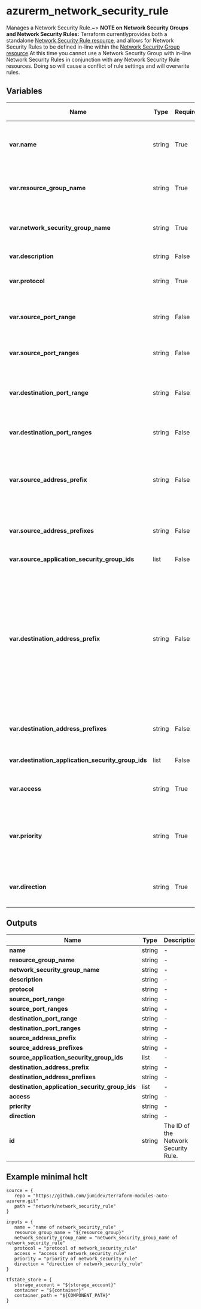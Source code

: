 # azurerm_network_security_rule

Manages a Network Security Rule.~> **NOTE on Network Security Groups and Network Security Rules:** Terraform currentlyprovides both a standalone [Network Security Rule resource](network_security_rule.html), and allows for Network Security Rules to be defined in-line within the [Network Security Group resource](network_security_group.html).At this time you cannot use a Network Security Group with in-line Network Security Rules in conjunction with any Network Security Rule resources. Doing so will cause a conflict of rule settings and will overwrite rules.

## Variables

| Name | Type | Required? |  possible values |  Description |
| ---- | ---- | --------- |  ----------- | ----------- |
| **var.name** | string | True | -  |  The name of the security rule. This needs to be unique across all Rules in the Network Security Group. Changing this forces a new resource to be created. | 
| **var.resource_group_name** | string | True | -  |  The name of the resource group in which to create the Network Security Rule. Changing this forces a new resource to be created. | 
| **var.network_security_group_name** | string | True | -  |  The name of the Network Security Group that we want to attach the rule to. Changing this forces a new resource to be created. | 
| **var.description** | string | False | -  |  A description for this rule. Restricted to 140 characters. | 
| **var.protocol** | string | True | `Tcp`, `Udp`, `Icmp`, `Esp`, `Ah`, `*`  |  Network protocol this rule applies to. Possible values include `Tcp`, `Udp`, `Icmp`, `Esp`, `Ah` or `*` (which matches all). | 
| **var.source_port_range** | string | False | -  |  Source Port or Range. Integer or range between `0` and `65535` or `*` to match any. This is required if `source_port_ranges` is not specified. | 
| **var.source_port_ranges** | string | False | -  |  List of source ports or port ranges. This is required if `source_port_range` is not specified. | 
| **var.destination_port_range** | string | False | -  |  Destination Port or Range. Integer or range between `0` and `65535` or `*` to match any. This is required if `destination_port_ranges` is not specified. | 
| **var.destination_port_ranges** | string | False | -  |  List of destination ports or port ranges. This is required if `destination_port_range` is not specified. | 
| **var.source_address_prefix** | string | False | -  |  CIDR or source IP range or * to match any IP. Tags such as `VirtualNetwork`, `AzureLoadBalancer` and `Internet` can also be used. This is required if `source_address_prefixes` is not specified. | 
| **var.source_address_prefixes** | string | False | -  |  List of source address prefixes. Tags may not be used. This is required if `source_address_prefix` is not specified. | 
| **var.source_application_security_group_ids** | list | False | -  |  A List of source Application Security Group IDs | 
| **var.destination_address_prefix** | string | False | -  |  CIDR or destination IP range or * to match any IP. Tags such as `VirtualNetwork`, `AzureLoadBalancer` and `Internet` can also be used. Besides, it also supports all available Service Tags like ‘Sql.WestEurope‘, ‘Storage.EastUS‘, etc. You can list the available service tags with the CLI: ```shell az network list-service-tags --location westcentralus```. For further information please see [Azure CLI - az network list-service-tags](https://docs.microsoft.com/cli/azure/network?view=azure-cli-latest#az-network-list-service-tags). This is required if `destination_address_prefixes` is not specified. | 
| **var.destination_address_prefixes** | string | False | -  |  List of destination address prefixes. Tags may not be used. This is required if `destination_address_prefix` is not specified. | 
| **var.destination_application_security_group_ids** | list | False | -  |  A List of destination Application Security Group IDs | 
| **var.access** | string | True | `Allow`, `Deny`  |  Specifies whether network traffic is allowed or denied. Possible values are `Allow` and `Deny`. | 
| **var.priority** | string | True | -  |  Specifies the priority of the rule. The value can be between 100 and 4096. The priority number must be unique for each rule in the collection. The lower the priority number, the higher the priority of the rule. | 
| **var.direction** | string | True | `Inbound`, `Outbound`  |  The direction specifies if rule will be evaluated on incoming or outgoing traffic. Possible values are `Inbound` and `Outbound`. | 



## Outputs

| Name | Type | Description |
| ---- | ---- | --------- | 
| **name** | string  | - | 
| **resource_group_name** | string  | - | 
| **network_security_group_name** | string  | - | 
| **description** | string  | - | 
| **protocol** | string  | - | 
| **source_port_range** | string  | - | 
| **source_port_ranges** | string  | - | 
| **destination_port_range** | string  | - | 
| **destination_port_ranges** | string  | - | 
| **source_address_prefix** | string  | - | 
| **source_address_prefixes** | string  | - | 
| **source_application_security_group_ids** | list  | - | 
| **destination_address_prefix** | string  | - | 
| **destination_address_prefixes** | string  | - | 
| **destination_application_security_group_ids** | list  | - | 
| **access** | string  | - | 
| **priority** | string  | - | 
| **direction** | string  | - | 
| **id** | string  | The ID of the Network Security Rule. | 

## Example minimal hclt

```hcl
source = {
   repo = "https://github.com/jumidev/terraform-modules-auto-azurerm.git" 
   path = "network/network_security_rule" 
}

inputs = {
   name = "name of network_security_rule" 
   resource_group_name = "${resource_group}" 
   network_security_group_name = "network_security_group_name of network_security_rule" 
   protocol = "protocol of network_security_rule" 
   access = "access of network_security_rule" 
   priority = "priority of network_security_rule" 
   direction = "direction of network_security_rule" 
}

tfstate_store = {
   storage_account = "${storage_account}" 
   container = "${container}" 
   container_path = "${COMPONENT_PATH}" 
}


```